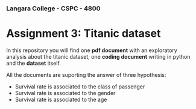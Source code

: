 ### Langara College - CSPC - 4800

# Assignment 3: Titanic dataset

In this repository you will find one **pdf document** with an exploratory analysis about the titanic dataset, one **coding document** writing in python and the **dataset** itself. 

All the documents are suporting the answer of three hypothesis:
* Survival rate is associated to the class of passenger
* Survival rate is associated to the gender
* Survival rate is associated to the age


